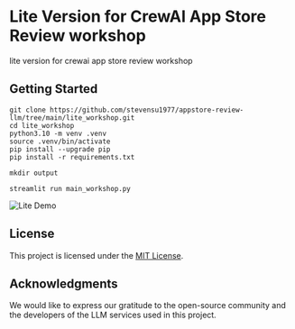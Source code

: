 # Lite Version for CrewAI App Store Review workshop
lite version for crewai app store review workshop

## Getting Started

``` shell
git clone https://github.com/stevensu1977/appstore-review-llm/tree/main/lite_workshop.git
cd lite_workshop
python3.10 -m venv .venv
source .venv/bin/activate
pip install --upgrade pip
pip install -r requirements.txt

mkdir output

streamlit run main_workshop.py
```

![Lite Demo](../static/lite_demo.png "Lite Demo")


## License

This project is licensed under the [MIT License](../LICENSE).

## Acknowledgments

We would like to express our gratitude to the open-source community and the developers of the LLM services used in this project.
